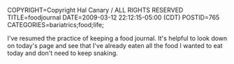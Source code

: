 COPYRIGHT=Copyright Hal Canary / ALL RIGHTS RESERVED
TITLE=foodjournal
DATE=2009-03-12 22:12:15-05:00 (CDT)
POSTID=765
CATEGORIES=bariatrics;food;life;

I've resumed the practice of keeping a food journal. It's helpful to look down on today's page and see that I've already eaten all the food I wanted to eat today and don't need to keep snaking.
